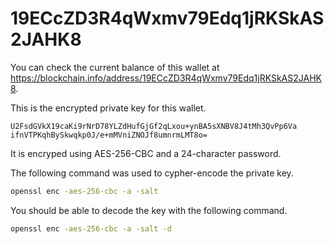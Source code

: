# 19ECcZD3R4qWxmv79Edq1jRKSkAS2JAHK8

You can check the current balance of this wallet at 
https://blockchain.info/address/19ECcZD3R4qWxmv79Edq1jRKSkAS2JAHK8.

This is the encrypted private key for this wallet. 

```
U2FsdGVkX19caKi9rNrD78YLZdHufGjGf2qLxou+ynBA5sXNBV8J4tMh3QvPp6Va
ifnVTPKqhBySkwqkp0J/e+mMVniZNOJf8umnrmLMT8o=
```

It is encryped using AES-256-CBC and a 24-character password.

The following command was used to cypher-encode the private key.

```sh
openssl enc -aes-256-cbc -a -salt
```

You should be able to decode the key with the following command.

```sh
openssl enc -aes-256-cbc -a -salt -d
```

